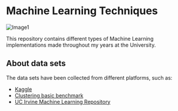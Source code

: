 # Machine Learning Techniques

![Image1](img/Image1.gif)

This repository contains different types of Machine Learning implementations made throughout my years at the University.

## About data sets

The data sets have been collected from different platforms, such as:

* [Kaggle](https://www.kaggle.com/)
* [Clustering basic benchmark](http://cs.joensuu.fi/sipu/datasets/)
* [UC Irvine Machine Learning Repository](https://archive.ics.uci.edu/ml/index.php)
